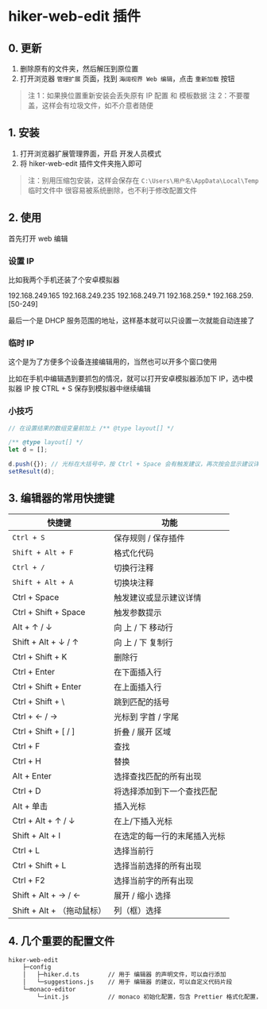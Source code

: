 # hiker-web-edit 插件

## 0. 更新

1. 删除原有的文件夹，然后解压到原位置
2. 打开浏览器 `管理扩展` 页面，找到 `海阔视界 Web 编辑`，点击 `重新加载` 按钮

> 注 1：如果换位置重新安装会丢失原有 IP 配置 和 模板数据
> 注 2：不要覆盖，这样会有垃圾文件，如不介意者随便

## 1. 安装

1. 打开浏览器扩展管理界面，开启 开发人员模式
2. 将 hiker-web-edit 插件文件夹拖入即可

> 注：别用压缩包安装，这样会保存在 `C:\Users\用户名\AppData\Local\Temp` 临时文件中
> 很容易被系统删除，也不利于修改配置文件

## 2. 使用

首先打开 web 编辑

### 设置 IP

比如我两个手机还装了个安卓模拟器

192.168.249.165
192.168.249.235
192.168.249.71
192.168.259.*
192.168.259.[50-249]

最后一个是 DHCP 服务范围的地址，这样基本就可以只设置一次就能自动连接了

### 临时 IP

这个是为了方便多个设备连接编辑用的，当然也可以开多个窗口使用

比如在手机中编辑遇到要抓包的情况，就可以打开安卓模拟器添加下 IP，选中模拟器 IP
按 CTRL + S 保存到模拟器中继续编辑

### 小技巧

```javascript
// 在设置结果的数组变量前加上 /** @type layout[] */

/** @type layout[] */
let d = [];

d.push({}); // 光标在大括号中，按 Ctrl + Space 会有触发建议，再次按会显示建议详情	
setResult(d);
```

## 3. 编辑器的常用快捷键

| 快捷键                     | 功能                         |
| -------------------------- | ---------------------------- |
| `Ctrl + S`                 | 保存规则 / 保存插件          |
| `Shift + Alt + F`          | 格式化代码                   |
| `Ctrl + /`                 | 切换行注释                   |
| `Shift + Alt + A`          | 切换块注释                   |
| Ctrl + Space               | 触发建议或显示建议详情       |
| Ctrl + Shift + Space       | 触发参数提示                 |
| Alt + ↑ / ↓                | 向 上 / 下 移动行            |
| Shift + Alt + ↓ / ↑        | 向 上 / 下 复制行            |
| Ctrl + Shift + K           | 删除行                       |
| Ctrl + Enter               | 在下面插入行                 |
| Ctrl + Shift + Enter       | 在上面插入行                 |
| Ctrl + Shift + \           | 跳到匹配的括号               |
| Ctrl + ← / →               | 光标到 字首 / 字尾           |
| Ctrl + Shift + [ / ]       | 折叠 / 展开 区域             |
| Ctrl + F                   | 查找                         |
| Ctrl + H                   | 替换                         |
| Alt + Enter                | 选择查找匹配的所有出现       |
| Ctrl + D                   | 将选择添加到下一个查找匹配   |
| Alt + 单击                 | 插入光标                     |
| Ctrl + Alt + ↑ / ↓         | 在上/下插入光标              |
| Shift + Alt + I            | 在选定的每一行的末尾插入光标 |
| Ctrl + L                   | 选择当前行                   |
| Ctrl + Shift + L           | 选择当前选择的所有出现       |
| Ctrl + F2                  | 选择当前字的所有出现         |
| Shift + Alt + → / ←        | 展开 / 缩小 选择             |
| Shift + Alt + （拖动鼠标） | 列（框）选择                 |

## 4. 几个重要的配置文件

```cmd
hiker-web-edit
    ├─config
    │   ├─hiker.d.ts		// 用于 编辑器 的声明文件，可以自行添加
    │   └─suggestions.js	// 用于 编辑器 的建议，可以自定义代码片段
	└─monaco-editor
		└─init.js			// monaco 初始化配置，包含 Prettier 格式化配置，可自行修改

```
